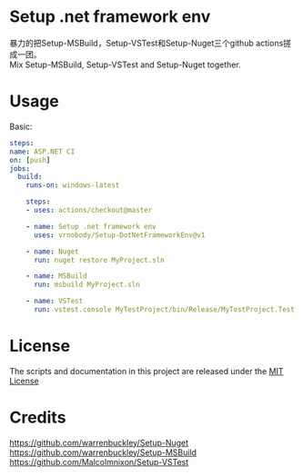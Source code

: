 
# Setup .net framework env

暴力的把Setup-MSBuild，Setup-VSTest和Setup-Nuget三个github actions搓成一团。  
Mix Setup-MSBuild, Setup-VSTest and Setup-Nuget together.  

# Usage

Basic:
```yaml
steps:
name: ASP.NET CI
on: [push]
jobs:
  build:
    runs-on: windows-latest

    steps:
    - uses: actions/checkout@master

    - name: Setup .net framework env
      uses: vrnobody/Setup-DotNetFrameworkEnv@v1

    - name: Nuget
      run: nuget restore MyProject.sln 

    - name: MSBuild
      run: msbuild MyProject.sln

    - name: VSTest
      run: vstest.console MyTestProject/bin/Release/MyTestProject.Test.dll
```


# License

The scripts and documentation in this project are released under the [MIT License](LICENSE)

# Credits

https://github.com/warrenbuckley/Setup-Nuget  
https://github.com/warrenbuckley/Setup-MSBuild  
https://github.com/Malcolmnixon/Setup-VSTest  
